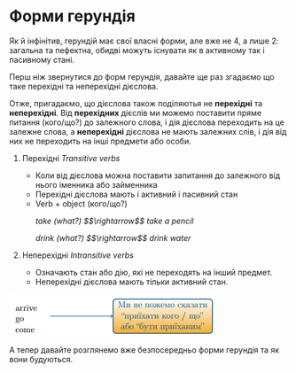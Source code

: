 # Форми герундiя

<p>Як й інфінітив, герундій має свої власні форми, але вже не 4, а лише 2: загальна та пефектна, обидві можуть існувати як в активному так і пасивному стані.</p>

<p>Перш ніж звернутися до форм герундія, давайте ще раз згадаємо що таке перехідні та неперехідні дієслова.</p>

<p>Отже, пригадаємо, що дієслова також поділяютья не <b>перехідні</b> та <b>неперехідні</b>. Від <b>перехідних</b> дієслів ми можемо поставити пряме питання (кого/що?) до залежного слова, і дія дієслова переходить на це залежне слова, а <b>неперехідні</b> дієслова не мають залежних слів, і дія від них не переходить на інші предмети або особи.</p>

<ol>
<li>Перехідні <i>Transitive verbs</i></li>
<ul>
<li>Коли від дієслова можна поставити запитання до залежного від нього іменника або займенника</li>
<li>Перехідні дієслова мають і активний і пасивний стан</li>
<li>Verb + object (кого/що?)</li>
<p><i>take (what?) $$\rightarrow$$ take a pencil</i></p>
<p><i>drink (what?) $$\rightarrow$$ drink water</i></p>
</ul>
<li>Неперехідні <i>Intransitive verbs</i></li>
<ul>
<li>Означають стан або дію, які не переходять на інший предмет.</li>
<li>Неперехідні дієслова мають тільки активний стан.</li>
</ul>
</ol>

![](191_p1.png)

<p>А тепер давайте розглянемо вже безпосередньо форми герундія та як вони будуються.</p>